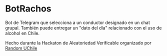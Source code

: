 # BotRachos

Bot de Telegram que selecciona a un conductor designado en un chat grupal. También puede entregar un "dato del día" relacionado con el uso de alcohol en Chile.

Hecho durante la Hackaton de Aleatoriedad Verificable organizado por [Random UChile](random.uchile.cl)

